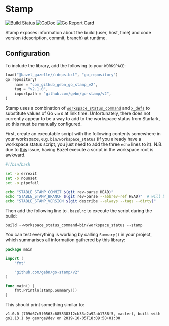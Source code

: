 # Stamp

[![Build Status](https://travis-ci.org/gebn/go-stamp.svg?branch=master)](https://travis-ci.org/gebn/go-stamp)
[![GoDoc](https://godoc.org/github.com/gebn/go-stamp?status.svg)](https://godoc.org/github.com/gebn/go-stamp)
[![Go Report Card](https://goreportcard.com/badge/github.com/gebn/go-stamp)](https://goreportcard.com/report/github.com/gebn/go-stamp)

Stamp exposes information about the build (user, host, time) and code version (description, commit, branch) at runtime.

## Configuration

To include the library, add the following to your `WORKSPACE`:

```python
load("@bazel_gazelle//:deps.bzl", "go_repository")
go_repository(
    name = "com_github_gebn_go_stamp_v2",
    tag = "v2.1.0",
    importpath = "github.com/gebn/go-stamp/v2",
)
```

Stamp uses a combination of [`workspace_status_command`](https://docs.bazel.build/versions/master/user-manual.html#flag--workspace_status_command) and [`x_defs`](https://github.com/bazelbuild/rules_go/blob/master/go/core.rst#id22) to substitute values of Go `var`s at link time. Unfortunately, there does not currently appear to be a way to add to the workspace status from Starlark, so this must be manually configured.

First, create an executable script with the following contents somewhere in your workspace, e.g. `bin/workspace_status` (if you already have a workspace status script, you just need to add the three `echo` lines to it). N.B. due to [this](https://github.com/bazelbuild/bazel/issues/5002) issue, having Bazel execute a script in the workspace root is awkward.

```bash
#!/bin/bash

set -o errexit
set -o nounset
set -o pipefail

echo "STABLE_STAMP_COMMIT $(git rev-parse HEAD)"
echo "STABLE_STAMP_BRANCH $(git rev-parse --abbrev-ref HEAD)"  # will be HEAD in detached HEAD state
echo "STABLE_STAMP_VERSION $(git describe --always --tags --dirty)"
```

Then add the following line to `.bazelrc` to execute the script during the build:

    build --workspace_status_command=bin/workspace_status --stamp

You can test everything is working by calling `Summary()` in your project, which summarises all information gathered by this library:

```go
package main

import (
    "fmt"

    "github.com/gebn/go-stamp/v2"
)

func main() {
    fmt.Println(stamp.Summary())
}
```

This should print something similar to:

    v1.0.0 (709d67c5f0563c685838312cb33a2a92ab1788f5, master), built with go1.13.1 by george@dev on 2019-10-05T18:09:58+01:00

